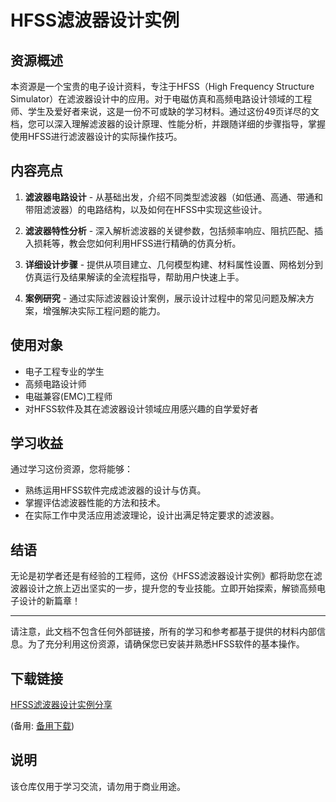 # HFSS滤波器设计实例

## 资源概述

本资源是一个宝贵的电子设计资料，专注于HFSS（High Frequency Structure Simulator）在滤波器设计中的应用。对于电磁仿真和高频电路设计领域的工程师、学生及爱好者来说，这是一份不可或缺的学习材料。通过这份49页详尽的文档，您可以深入理解滤波器的设计原理、性能分析，并跟随详细的步骤指导，掌握使用HFSS进行滤波器设计的实际操作技巧。

## 内容亮点

1. **滤波器电路设计** - 从基础出发，介绍不同类型滤波器（如低通、高通、带通和带阻滤波器）的电路结构，以及如何在HFSS中实现这些设计。

2. **滤波器特性分析** - 深入解析滤波器的关键参数，包括频率响应、阻抗匹配、插入损耗等，教会您如何利用HFSS进行精确的仿真分析。

3. **详细设计步骤** - 提供从项目建立、几何模型构建、材料属性设置、网格划分到仿真运行及结果解读的全流程指导，帮助用户快速上手。

4. **案例研究** - 通过实际滤波器设计案例，展示设计过程中的常见问题及解决方案，增强解决实际工程问题的能力。

## 使用对象

- 电子工程专业的学生
- 高频电路设计师
- 电磁兼容(EMC)工程师
- 对HFSS软件及其在滤波器设计领域应用感兴趣的自学爱好者

## 学习收益

通过学习这份资源，您将能够：

- 熟练运用HFSS软件完成滤波器的设计与仿真。
- 掌握评估滤波器性能的方法和技术。
- 在实际工作中灵活应用滤波理论，设计出满足特定要求的滤波器。

## 结语

无论是初学者还是有经验的工程师，这份《HFSS滤波器设计实例》都将助您在滤波器设计之旅上迈出坚实的一步，提升您的专业技能。立即开始探索，解锁高频电子设计的新篇章！

---

请注意，此文档不包含任何外部链接，所有的学习和参考都基于提供的材料内部信息。为了充分利用这份资源，请确保您已安装并熟悉HFSS软件的基本操作。

## 下载链接
[HFSS滤波器设计实例分享](https://pan.quark.cn/s/d9207c535afa) 

(备用: [备用下载](https://pan.baidu.com/s/1tdx2zGOTSVwUQYtNQMNloQ?pwd=1234))

## 说明

该仓库仅用于学习交流，请勿用于商业用途。
